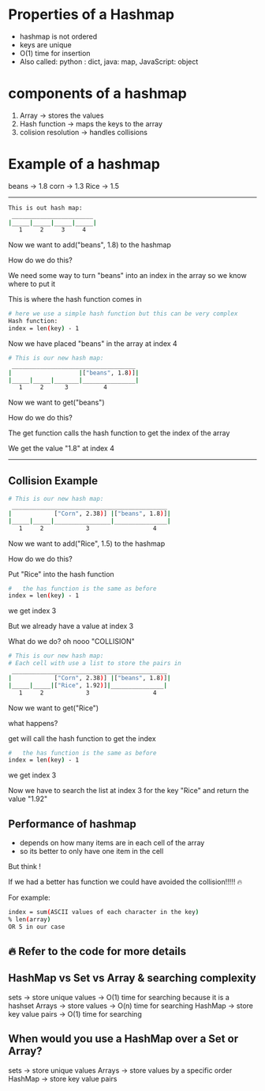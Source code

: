 <!-- 
Hash Functions, Collisions, Time Complexity of HashMap operations such as insert, delete, and search
  - How are HashMaps different from Sets and Arrays? When would you use a HashMap over a Set or Array?  - 
 -->
# Properties of a Hashmap

- hashmap is not ordered
- keys are unique
- O(1) time for insertion
- Also called: python : dict, java: map, JavaScript: object

# components of a hashmap

1. Array -> stores the values
2. Hash function -> maps the keys to the array
3. colision resolution -> handles collisions

# Example of a hashmap

beans -> 1.8
corn -> 1.3
Rice -> 1.5

---

```bash
This is out hash map: 
 _______________________
|_____|_____|_____|_____|
   1     2     3     4  
```

Now we want to add("beans", 1.8) to the hashmap

How do we do this?

We need some way to turn "beans" into an index in the array so we know where to put it

This is where the hash function comes in

```bash
# here we use a simple hash function but this can be very complex
Hash function: 
index = len(key) - 1

```

Now we have placed "beans" in the array at index 4

```bash
# This is our new hash map: 
 ___________________________________
|                   |["beans", 1.8)]|
|_____|_____|_______|_______________|
   1     2      3          4  
```

Now we want to get("beans")

How do we do this?

The  get function calls the hash function to get the index of the array

We get the value "1.8" at index 4

___

## Collision Example

```bash
# This is our new hash map: 
 ____________________________________________
|            ["Corn", 2.38)] |["beans", 1.8)]|
|_____|_____|________________|_______________|
   1     2            3                  4  
```

Now we want to add("Rice", 1.5) to the hashmap

How do we do this?

Put "Rice" into the hash function

```bash
#   the has function is the same as before
index = len(key) - 1

```

we get index 3

But we already have a value at index 3

What do we do? oh nooo "COLLISION"

```bash
# This is our new hash map: 
# Each cell with use a list to store the pairs in
 ____________________________________________
|            ["Corn", 2.38)] |["beans", 1.8)]|
|_____|_____|["Rice", 1.92)]|_______________|
   1     2            3                  4  
```

Now we want to get("Rice")

what happens?

get will call the hash function to get the index  

```bash
#   the has function is the same as before
index = len(key) - 1

```

we get index 3

Now we have to search the list at index 3 for the  key "Rice" and return the value "1.92"

## Performance of hashmap

- depends on how many items are in each cell of the array
- so its better to only have one item in the cell

But think !

If we had a better has function we could have avoided the collision!!!!! :fire:

For example:

```bash
index = sum(ASCII values of each character in the key) 
% len(array) 
OR 5 in our case
```

## :fire: Refer to the code for more details

## HashMap vs Set vs Array & searching  complexity

sets -> store unique values -> O(1) time for searching because it is a hashset
Arrays -> store values -> O(n) time for searching
HashMap -> store key value pairs ->  O(1) time for searching

## When would you use a HashMap over a Set or Array?

sets -> store unique values
Arrays -> store values by a specific order
HashMap -> store key value pairs
